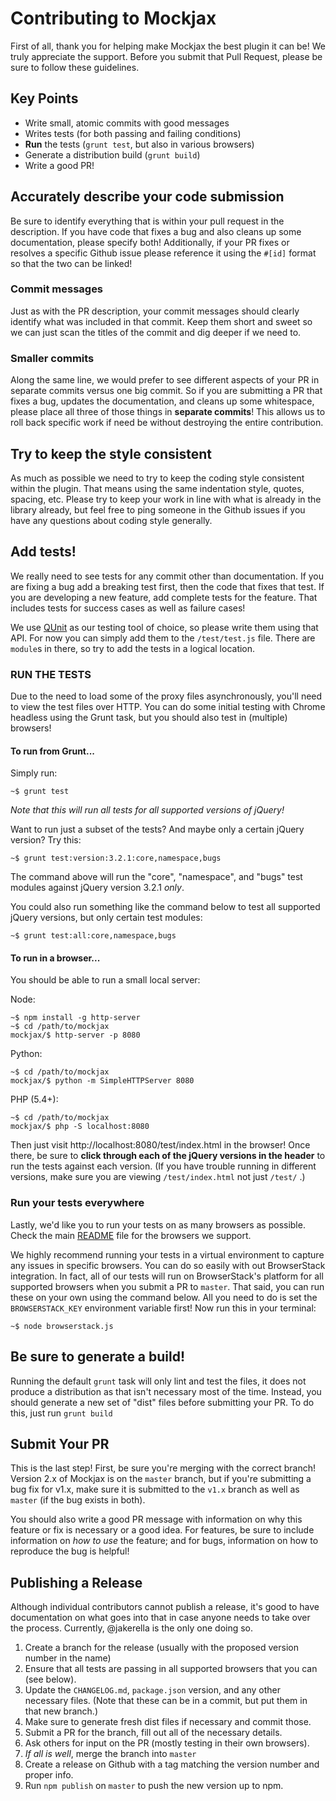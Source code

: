 # Contributing to Mockjax #

First of all, thank you for helping make Mockjax the best plugin it can be! We truly
appreciate the support. Before you submit that Pull Request, please be sure to
follow these guidelines.

## Key Points

* Write small, atomic commits with good messages
* Writes tests (for both passing and failing conditions)
* **Run** the tests (`grunt test`, but also in various browsers)
* Generate a distribution build (`grunt build`)
* Write a good PR!


## Accurately describe your code submission ##

Be sure to identify everything that is within your pull request in the description.
If you have code that fixes a bug and also cleans up some documentation, please
specify both! Additionally, if your PR fixes or resolves a specific Github issue
please reference it using the `#[id]` format so that the two can be linked!

### Commit messages ###

Just as with the PR description, your commit messages should clearly identify what
was included in that commit. Keep them short and sweet so we can just scan the
titles of the commit and dig deeper if we need to.

### Smaller commits ###

Along the same line, we would prefer to see different aspects of your PR in
separate commits versus one big commit. So if you are submitting a PR that fixes a
bug, updates the documentation, and cleans up some whitespace, please place all
three of those things in **separate commits**! This allows us to roll back specific
work if need be without destroying the entire contribution.

## Try to keep the style consistent ##

As much as possible we need to try to keep the coding style consistent within the
plugin. That means using the same indentation style, quotes, spacing, etc. Please
try to keep your work in line with what is already in the library already, but
feel free to ping someone in the Github issues if you have any questions about
coding style generally.

## Add tests! ##

We really need to see tests for any commit other than documentation. If you are
fixing a bug add a breaking test first, then the code that fixes that test. If you
are developing a new feature, add complete tests for the feature. That includes
tests for success cases as well as failure cases!

We use [QUnit](http://qunitjs.com/) as our testing tool of choice, so please write
them using that API. For now you can simply add them to the `/test/test.js` file.
There are `module`s in there, so try to add the tests in a logical location.

### RUN THE TESTS ###

Due to the need to load some of the proxy files asynchronously, you'll need to view
the test files over HTTP. You can do some initial testing with Chrome headless using
the Grunt task, but you should also test in (multiple) browsers!

#### To run from Grunt...

Simply run:

```shell
~$ grunt test
```

_Note that this will run all tests for all supported versions of jQuery!_

Want to run just a subset of the tests? And maybe only a certain jQuery version? Try this:

```shell
~$ grunt test:version:3.2.1:core,namespace,bugs
```

The command above will run the "core", "namespace", and "bugs" test modules against jQuery version 3.2.1 _only_.

You could also run something like the command below to test all supported jQuery versions, but only certain test modules:

```shell
~$ grunt test:all:core,namespace,bugs
```

#### To run in a browser...

You should be able to run a small local server:

Node:  
```shell
~$ npm install -g http-server
~$ cd /path/to/mockjax
mockjax/$ http-server -p 8080
```

Python:  
```shell
~$ cd /path/to/mockjax
mockjax/$ python -m SimpleHTTPServer 8080
```

PHP (5.4+):  
```shell
~$ cd /path/to/mockjax
mockjax/$ php -S localhost:8080
```

Then just visit http://localhost:8080/test/index.html in the browser! Once there,
be sure to **click through each of the jQuery versions in the header** to run the tests
against each version. (If you have trouble running in different versions, make sure
you are viewing `/test/index.html` not just `/test/` .)

### Run your tests everywhere ###

Lastly, we'd like you to run your tests on as many browsers as possible. Check the
main [README](README.md#browsers-tested) file for the browsers we support.

We highly recommend running your tests in a virtual environment to capture any issues
in specific browsers. You can do so easily with out BrowserStack integration. In
fact, all of our tests will run on BrowserStack's platform for all supported
browsers when you submit a PR to `master`. That said, you can run these on your
own using the command below. All you need to do is set the `BROWSERSTACK_KEY`
environment variable first! Now run this in your terminal:

```shell
~$ node browserstack.js
```

## Be sure to generate a build!

Running the default `grunt` task will only lint and test the files, it does not
produce a distribution as that isn't necessary most of the time. Instead, you
should generate a new set of "dist" files before submitting your PR. To do this,
just run `grunt build`

## Submit Your PR

This is the last step! First, be sure you're merging with the correct branch! Version
2.x of Mockjax is on the `master` branch, but if you're submitting a bug fix for v1.x, 
make sure it is submitted to the `v1.x` branch as well as `master` (if the bug exists in both).

You should also write a good PR message with information on why this feature or fix is
necessary or a good idea. For features, be sure to include information on _how to use_
the feature; and for bugs, information on how to reproduce the bug is helpful!

## Publishing a Release

Although individual contributors cannot publish a release, it's good to have
documentation on what goes into that in case anyone needs to take over the process.
Currently, @jakerella is the only one doing so.

1. Create a branch for the release (usually with the proposed version number in the name)
1. Ensure that all tests are passing in all supported browsers that you can (see below).
1. Update the `CHANGELOG.md`, `package.json` version, and any other necessary files.
(Note that these can be in a commit, but put them in that new branch.)
1. Make sure to generate fresh dist files if necessary and commit those.
1. Submit a PR for the branch, fill out all of the necessary details.
1. Ask others for input on the PR (mostly testing in their own browsers).
1. *If all is well*, merge the branch into `master`
1. Create a release on Github with a tag matching the version number and proper info.
1. Run `npm publish` on `master` to push the new version up to npm.
